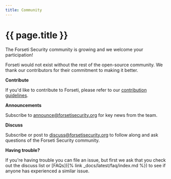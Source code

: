 ```yaml
---
title: Community
---
```

# {{ page.title }}

The Forseti Security community is growing and we welcome your participation!

Forseti would not exist without the rest of the open-source community. We thank
our contributors for their commitment to making it better.

**Contribute**

If you'd like to contribute to Forseti, please refer to our
[contribution guidelines](https://github.com/GoogleCloudPlatform/forseti-security/blob/master/.github/CONTRIBUTING.md).

**Announcements**

Subscribe to
[announce@forsetisecurity.org](https://groups.google.com/a/forsetisecurity.org/forum/#!forum/announce)
for key news from the team.

**Discuss**

Subscribe or post to
[discuss@forsetisecurity.org](https://groups.google.com/a/forsetisecurity.org/forum/#!forum/discuss)
to follow along and ask questions of the Forseti Security community.

**Having trouble?**

If you're having trouble you can file an issue, but first we ask that you 
check out the discuss list or [FAQs]({% link _docs/latest/faq/index.md %})
to see if anyone has experienced a similar issue. 


